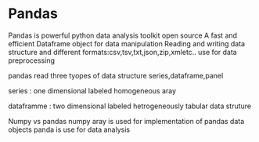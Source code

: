# Pandas


Pandas is powerful python data analysis toolkit open source A fast and efficient Dataframe object for data manipulation Reading and writing data structure and different formats:csv,tsv,txt,json,zip,xmletc.. use for data preprocessing

pandas read three tyopes of data structure series,dataframe,panel

series : one dimensional labeled homogeneous aray

dataframme : two dimensional labeled hetrogeneously tabular data struture

Numpy vs pandas numpy aray is used for implementation of pandas data objects panda is use for data analysis
